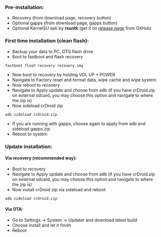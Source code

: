 ### Pre-installation:

* Recovery (from download page, recovery button)
* Optional gapps (from download page, gapps button)
* Optional KernelSU apk by **rsuntk** (get it on [release page](https://github.com/rsuntk/KernelSU/releases) from GitHub)


### First time installation (clean flash):

* Backup your data to PC, OTG flash drive
* Boot to fastboot and flash recovery

```
fastboot flash recovery recovery.img
```
* Now boot to recovery by holding VOL UP + POWER
* Navigate to Factory reset and format data, wipe cache and wipe system
* Now reboot to recovery
* Navigate to Apply update and choose from adb (if you have crDroid.zip on external sdcard, you may choose this option and navigate to where the zip is)
* Now sideload crDroid zip

```
adb sideload crDroid.zip
```
* If you are running with gapps, choose again to apply from adb and sideload gapps.zip
* Reboot to system

### Update installation:
#### Via recovery (recommended way):
* Boot to recovery
* Navigate to Apply update and choose from adb (if you have crDroid.zip on external sdcard, you may choose this option and navigate to where the zip is)
* Now install crDroid zip via sideload and reboot

```
adb sideload crDroid.zip
```

#### Via OTA:
* Go to Settings -> System -> Updater and download latest build
* Choose install and let it finish
* Reboot